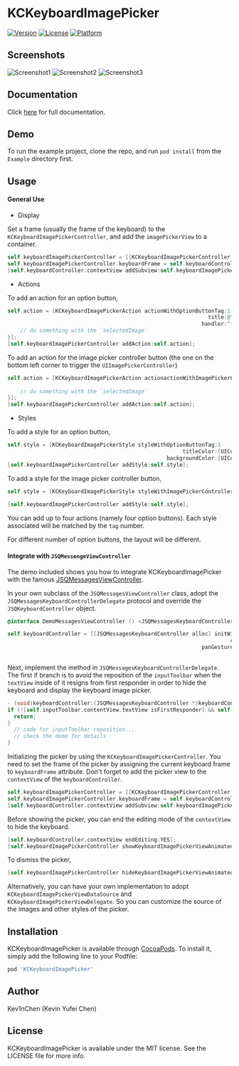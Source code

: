 # KCKeyboardImagePicker

[![Version](https://img.shields.io/cocoapods/v/KCKeyboardImagePicker.svg?style=flat)](http://cocoapods.org/pods/KCKeyboardImagePicker)
[![License](https://img.shields.io/cocoapods/l/KCKeyboardImagePicker.svg?style=flat)](http://cocoapods.org/pods/KCKeyboardImagePicker)
[![Platform](https://img.shields.io/cocoapods/p/KCKeyboardImagePicker.svg?style=flat)](http://cocoapods.org/pods/KCKeyboardImagePicker)

## Screenshots

![Screenshot1](https://raw.githubusercontent.com/Kev1nChen/KCKeyboardImagePicker/master/Screenshots/screenshot1.jpg)
![Screenshot2](https://raw.githubusercontent.com/Kev1nChen/KCKeyboardImagePicker/master/Screenshots/screenshot2.jpg)
![Screenshot3](https://raw.githubusercontent.com/Kev1nChen/KCKeyboardImagePicker/master/Screenshots/screenshot3.jpg)

## Documentation

Click [here](http://cocoadocs.org/docsets/KCKeyboardImagePicker) for full documentation. 

## Demo

To run the example project, clone the repo, and run `pod install` from the `Example` directory first.

## Usage

#### General Use

- Display

Set a frame (usually the frame of the keyboard) to the `KCKeyboardImagePickerController`, and add the `imagePickerView` to a container. 
````objective-c
self.keyboardImagePickerController = [[KCKeyboardImagePickerController alloc] init];
self.keyboardImagePickerController.keyboardFrame = self.keyboardController.currentKeyboardFrame;
[self.keyboardController.contextView addSubview:self.keyboardImagePickerController.imagePickerView];
````

- Actions

To add an action for an option button, 
````objective-c
self.action = [KCKeyboardImagePickerAction actionWithOptionButtonTag:1 
                                                               title:@"Send" 
                                                             handler:^(UIImage *selectedImage) {
    // do something with the `selectedImage`
}];
[self.keyboardImagePickerController addAction:self.action];
````
To add an action for the image picker controller button (the one on the bottom left corner to trigger the `UIImagePickerController`)
````objective-c
self.action = [KCKeyboardImagePickerAction actionactionWithImagePickerControllerButtonParentViewController:self
                                                                                                   handler:^(UIImage *selectedImage) {
    // do something with the `selectedImage`
}];
[self.keyboardImagePickerController addAction:self.action];
````

- Styles

To add a style for an option button, 
````objective-c
self.style = [KCKeyboardImagePickerStyle styleWithOptionButtonTag:1
                                                       titleColor:[UIColor whiteColor]
                                                  backgroundColor:[UIColor lightGrayColor]];
[self.keyboardImagePickerController addStyle:self.style];
````
To add a style for the image picker controller button, 
````objective-c
self.style = [KCKeyboardImagePickerStyle styleWithImagePickerControllerBackgroundColor:[UIColor lightGrayColor] 
                                                                                 image:[UIImage imageNamed:@"someImage"]];
[self.keyboardImagePickerController addStyle:self.style];
````

You can add up to four actions (namely four option buttons). Each style associated will be matched by the `tag` number. 

For different number of option buttons, the layout will be different. 

#### Integrate with `JSQMessengeViewController`
The demo included shows you how to integrate KCKeyboardImagePicker with the famous [JSQMessagesViewController](https://github.com/jessesquires/JSQMessagesViewController). 

In your own subclass of the `JSQMessagesViewController` class, adopt the `JSQMessagesKeyboardControllerDelegate` protocol and override the `JSQKeyboardController` object.

````objective-c
@interface DemoMessagesViewController () <JSQMessagesKeyboardControllerDelegate>
````
````objective-c
self.keyboardController = [[JSQMessagesKeyboardController alloc] initWithTextView:self.inputToolbar.contentView.textView 
                                                                      contextView:self.view
                                                             panGestureRecognizer:self.collectionView.panGestureRecognizer
                                                                         delegate:self];
````
Next, implement the method in `JSQMessagesKeyboardControllerDelegate`. The first if branch is to avoid the reposition of the `inputToolbar` when the `textView` inside of it resigns from first responder in order to hide the keyboard and display the keyboard  image picker.
````objective-c
- (void)keyboardController:(JSQMessagesKeyboardController *)keyboardController keyboardDidChangeFrame:(CGRect)keyboardFrame {
if (![self.inputToolbar.contentView.textView isFirstResponder] && self.toolbarBottomLayoutGuide.constant == 0.0f) {
  return;
}
  // code for inputToolbar reposition... 
  // check the demo for details
}
````
Initializing the picker by using the `KCKeyboardImagePickerController`. You need to set the frame of the picker by assigning the current keyboard frame to `keyboardFrame` attribute. Don't forget to add the picker view to the `contextView` of the `keyboardController`. 
````objective-c
self.keyboardImagePickerController = [[KCKeyboardImagePickerController alloc] init];
self.keyboardImagePickerController.keyboardFrame = self.keyboardController.currentKeyboardFrame;
[self.keyboardController.contextView addSubview:self.keyboardImagePickerController.imagePickerView];
````

Before showing the picker, you can end the editing mode of the `contextView` to hide the keyboard. 
````objective-c
[self.keyboardController.contextView endEditing:YES];
[self.keyboardImagePickerController showKeyboardImagePickerViewAnimated:animated];
````

To dismiss the picker, 
````objective-c
[self.keyboardImagePickerController hideKeyboardImagePickerViewAnimated:animated];
````

Alternatively, you can have your own implementation to adopt `KCKeyboardImagePickerViewDataSource` and `KCKeyboardImagePickerViewDelegate`. So you can customize the source of the images and other styles of the picker. 

## Installation

KCKeyboardImagePicker is available through [CocoaPods](http://cocoapods.org). To install
it, simply add the following line to your Podfile:

````ruby
pod 'KCKeyboardImagePicker'
````

## Author

Kev1nChen (Kevin Yufei Chen)

## License

KCKeyboardImagePicker is available under the MIT license. See the LICENSE file for more info.
